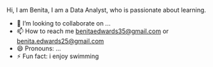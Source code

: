 Hi, I am Benita,
I am a Data Analyst,
who is passionate about learning.
- 💞️ I’m looking to collaborate on ...
- 📫 How to reach me benitaedwards35@gmail.com or benita.edwards25@gmail.com
- 😄 Pronouns: ...
- ⚡ Fun fact: i enjoy swimming

<!---
Benita-Analyst/Benita-Analyst is a ✨ special ✨ repository because its `README.md` (this file) appears on your GitHub profile.
You can click the Preview link to take a look at your changes.
--->
